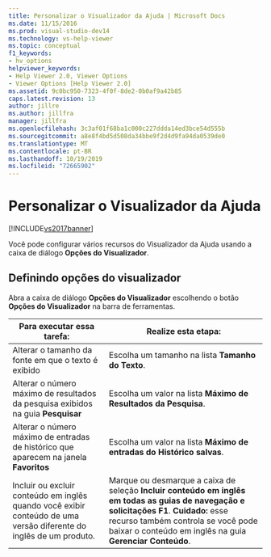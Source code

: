 ```yaml
---
title: Personalizar o Visualizador da Ajuda | Microsoft Docs
ms.date: 11/15/2016
ms.prod: visual-studio-dev14
ms.technology: vs-help-viewer
ms.topic: conceptual
f1_keywords:
- hv_options
helpviewer_keywords:
- Help Viewer 2.0, Viewer Options
- Viewer Options [Help Viewer 2.0]
ms.assetid: 9c0bc950-7323-4f0f-8de2-0b0af9a42b85
caps.latest.revision: 13
author: jillre
ms.author: jillfra
manager: jillfra
ms.openlocfilehash: 3c3af01f68ba1c000c227ddda14ed3bce54d555b
ms.sourcegitcommit: a8e8f4bd5d508da34bbe9f2d4d9fa94da0539de0
ms.translationtype: MT
ms.contentlocale: pt-BR
ms.lasthandoff: 10/19/2019
ms.locfileid: "72665902"
---
```

# <a name="customize-the-help-viewer"></a>Personalizar o Visualizador da Ajuda
[!INCLUDE[vs2017banner](../includes/vs2017banner.md)]

Você pode configurar vários recursos do Visualizador da Ajuda usando a caixa de diálogo **Opções do Visualizador**.

## <a name="setting-viewer-options"></a>Definindo opções do visualizador
 Abra a caixa de diálogo **Opções do Visualizador** escolhendo o botão **Opções do Visualizador** na barra de ferramentas.

|Para executar essa tarefa:|Realize esta etapa:|
|---------------------------|---------------------|
|Alterar o tamanho da fonte em que o texto é exibido|Escolha um tamanho na lista **Tamanho do Texto**.|
|Alterar o número máximo de resultados da pesquisa exibidos na guia **Pesquisar**|Escolha um valor na lista **Máximo de Resultados da Pesquisa**.|
|Alterar o número máximo de entradas de histórico que aparecem na janela **Favoritos**|Escolha um valor na lista **Máximo de entradas do Histórico salvas**.|
|Incluir ou excluir conteúdo em inglês quando você exibir conteúdo de uma versão diferente do inglês de um produto.|Marque ou desmarque a caixa de seleção **Incluir conteúdo em inglês em todas as guias de navegação e solicitações F1**. **Cuidado:** esse recurso também controla se você pode baixar o conteúdo em inglês na guia **Gerenciar Conteúdo**.|
